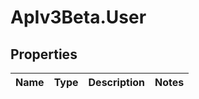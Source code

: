 # ApIv3Beta.User

## Properties

Name | Type | Description | Notes
------------ | ------------- | ------------- | -------------


